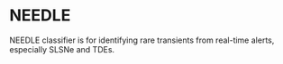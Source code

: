 # NEEDLE
NEEDLE classifier is for identifying rare transients from real-time alerts, especially SLSNe and TDEs.

